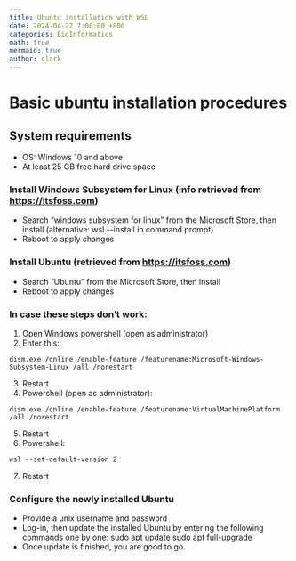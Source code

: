 ```yaml
---
title: Ubuntu installation with WSL
date: 2024-04-22 7:00:00 +800
categories: BioInformatics
math: true
mermaid: true
author: clark
---
```


# Basic ubuntu installation procedures
## System requirements
- OS: Windows 10 and above
- At least 25 GB free hard drive space
### Install Windows Subsystem for Linux (info retrieved from https://itsfoss.com)
- Search “windows subsystem for linux” from the Microsoft Store, then install (alternative: wsl --install in command prompt)
- Reboot to apply changes
### Install Ubuntu (retrieved from https://itsfoss.com)
- Search “Ubuntu” from the Microsoft Store, then install
- Reboot to apply changes
### In case these steps don’t work:
1.	Open Windows powershell (open as administrator)
2.	Enter this:
```console
dism.exe /online /enable-feature /featurename:Microsoft-Windows-Subsystem-Linux /all /norestart
```

3.	Restart
4.	Powershell (open as administrator): 
```console
dism.exe /online /enable-feature /featurename:VirtualMachinePlatform /all /norestart 
```


5.	Restart
6.	Powershell: 
```console 
wsl --set-default-version 2
```

7.	Restart
### Configure the newly installed Ubuntu
- Provide a unix username and password
- Log-in, then update the installed Ubuntu by entering the following commands one by one:
		sudo apt update
			sudo apt full-upgrade
- Once update is finished, you are good to go.

























